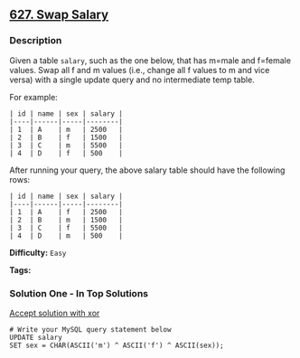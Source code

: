 ## [627. Swap Salary](https://leetcode.com/problems/swap-salary/description/)

### Description

Given a table `salary`, such as the one below, that has m=male and f=female values. Swap all f and m values (i.e., change all f values to m and vice versa) with a single update query and no intermediate temp table.

For example:

```
| id | name | sex | salary |
|----|------|-----|--------|
| 1  | A    | m   | 2500   |
| 2  | B    | f   | 1500   |
| 3  | C    | m   | 5500   |
| 4  | D    | f   | 500    |

```

After running your query, the above salary table should have the following rows:

```
| id | name | sex | salary |
|----|------|-----|--------|
| 1  | A    | f   | 2500   |
| 2  | B    | m   | 1500   |
| 3  | C    | f   | 5500   |
| 4  | D    | m   | 500    |
```

**Difficulty:** `Easy`

**Tags:**

### Solution One - In Top Solutions

[Accept solution with xor](https://discuss.leetcode.com/topic/93440/accept-solution-with-xor)

```mysql
# Write your MySQL query statement below
UPDATE salary
SET sex = CHAR(ASCII('m') ^ ASCII('f') ^ ASCII(sex));
```

